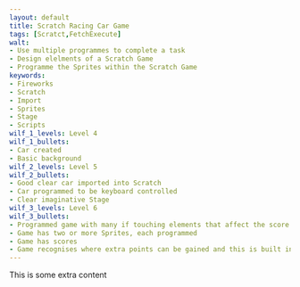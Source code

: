 ```yaml
---
layout: default
title: Scratch Racing Car Game
tags: [Scratct,FetchExecute]
walt:
- Use multiple programmes to complete a task
- Design elelments of a Scratch Game
- Programme the Sprites within the Scratch Game
keywords:
- Fireworks
- Scratch
- Import
- Sprites
- Stage
- Scripts
wilf_1_levels: Level 4
wilf_1_bullets:
- Car created
- Basic background
wilf_2_levels: Level 5
wilf_2_bullets:
- Good clear car imported into Scratch
- Car programmed to be keyboard controlled
- Clear imaginative Stage
wilf_3_levels: Level 6
wilf_3_bullets:
- Programmed game with many if touching elements that affect the score
- Game has two or more Sprites, each programmed
- Game has scores
- Game recognises where extra points can be gained and this is built into the programming.
---
```


This is some extra content

